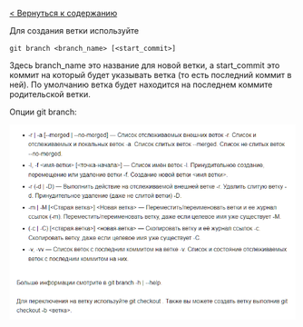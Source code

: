 [< Вернуться к содержанию](./readme.md)

Для создания ветки используйте

```
git branch <branch_name> [<start_commit>]
```
Здесь branch_name это название для новой ветки, а start_commit это коммит на который будет указывать ветка (то есть последний коммит в ней). По умолчанию ветка будет находится на последнем коммите родительской ветки.

Опции git branch:

![logo](./operitions.png)